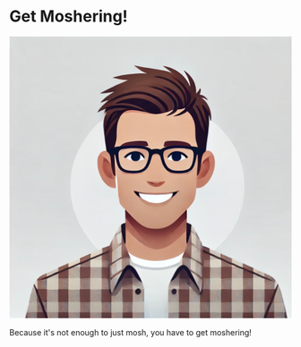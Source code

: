 # Get Moshering!

![photo](mosher.png)

Because it's not enough to just mosh, you have to get moshering!
